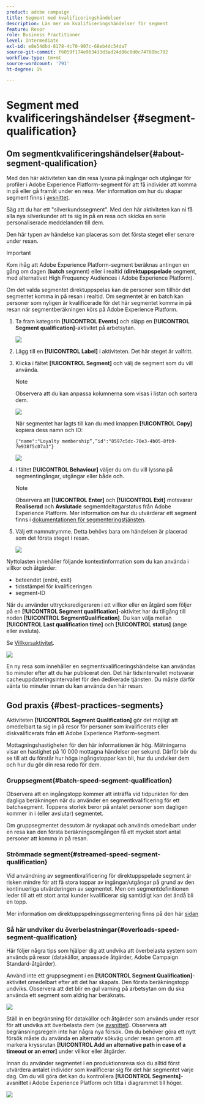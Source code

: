 ```yaml
---
product: adobe campaign
title: Segment med kvalificeringshändelser
description: Läs mer om kvalificeringshändelser för segment
feature: Resor
role: Business Practitioner
level: Intermediate
exl-id: e8e54dbd-8178-4c70-907c-68eb4dc54da7
source-git-commit: f6059f174e983433d3ad24d06c0d0c74788bc792
workflow-type: tm+mt
source-wordcount: '791'
ht-degree: 1%

---
```


# Segment med kvalificeringshändelser {#segment-qualification}

## Om segmentkvalificeringshändelser{#about-segment-qualification}

Med den här aktiviteten kan din resa lyssna på ingångar och utgångar för profiler i Adobe Experience Platform-segment för att få individer att komma in på eller gå framåt under en resa. Mer information om hur du skapar segment finns i [avsnittet](../segment/about-segments.md).

Säg att du har ett &quot;silverkundssegment&quot;. Med den här aktiviteten kan ni få alla nya silverkunder att ta sig in på en resa och skicka en serie personaliserade meddelanden till dem.

Den här typen av händelse kan placeras som det första steget eller senare under resan.

>[!IMPORTANT]
>
>Kom ihåg att Adobe Experience Platform-segment beräknas antingen en gång om dagen (**batch** segment) eller i realtid (**direktuppspelade** segment, med alternativet High Frequency Audiences i Adobe Experience Platform).
>
>Om det valda segmentet direktuppspelas kan de personer som tillhör det segmentet komma in på resan i realtid. Om segmentet är en batch kan personer som nyligen är kvalificerade för det här segmentet komma in på resan när segmentberäkningen körs på Adobe Experience Platform.


1. Ta fram kategorin **[!UICONTROL Events]** och släpp en **[!UICONTROL Segment qualification]**-aktivitet på arbetsytan.

   ![](../assets/segment5.png)

1. Lägg till en **[!UICONTROL Label]** i aktiviteten. Det här steget är valfritt.

1. Klicka i fältet **[!UICONTROL Segment]** och välj de segment som du vill använda.

   >[!NOTE]
   >
   >Observera att du kan anpassa kolumnerna som visas i listan och sortera dem.

   ![](../assets/segment6.png)

   När segmentet har lagts till kan du med knappen **[!UICONTROL Copy]** kopiera dess namn och ID:

   `{"name":"Loyalty membership“,”id":"8597c5dc-70e3-4b05-8fb9-7e938f5c07a3"}`

   ![](../assets/segment-copy.png)

1. I fältet **[!UICONTROL Behaviour]** väljer du om du vill lyssna på segmentingångar, utgångar eller både och.

   >[!NOTE]
   >
   >Observera att **[!UICONTROL Enter]** och **[!UICONTROL Exit]** motsvarar **Realiserad** och **Avslutade** segmentdeltagarstatus från Adobe Experience Platform. Mer information om hur du utvärderar ett segment finns i [dokumentationen för segmenteringstjänsten](https://experienceleague.adobe.com/docs/experience-platform/segmentation/tutorials/evaluate-a-segment.html?lang=en#interpret-segment-results).

1. Välj ett namnutrymme. Detta behövs bara om händelsen är placerad som det första steget i resan.

   ![](../assets/segment7.png)

Nyttolasten innehåller följande kontextinformation som du kan använda i villkor och åtgärder:

* beteendet (entré, exit)
* tidsstämpel för kvalificeringen
* segment-ID

När du använder uttrycksredigeraren i ett villkor eller en åtgärd som följer på en **[!UICONTROL Segment qualification]**-aktivitet har du tillgång till noden **[!UICONTROL SegmentQualification]**. Du kan välja mellan **[!UICONTROL Last qualification time]** och **[!UICONTROL status]** (ange eller avsluta).

Se [Villkorsaktivitet](../building-journeys/condition-activity.md#about_condition).

![](../assets/segment8.png)

En ny resa som innehåller en segmentkvalificeringshändelse kan användas tio minuter efter att du har publicerat den. Det här tidsintervallet motsvarar cacheuppdateringsintervallet för den dedikerade tjänsten. Du måste därför vänta tio minuter innan du kan använda den här resan.

## God praxis {#best-practices-segments}

Aktiviteten **[!UICONTROL Segment Qualification]** gör det möjligt att omedelbart ta sig in på resor för personer som kvalificerats eller diskvalificerats från ett Adobe Experience Platform-segment.

Mottagningshastigheten för den här informationen är hög. Mätningarna visar en hastighet på 10 000 mottagna händelser per sekund. Därför bör du se till att du förstår hur höga ingångstoppar kan bli, hur du undviker dem och hur du gör din resa redo för dem.

### Gruppsegment{#batch-speed-segment-qualification}

Observera att en ingångstopp kommer att inträffa vid tidpunkten för den dagliga beräkningen när du använder en segmentkvalificering för ett batchsegment. Toppens storlek beror på antalet personer som dagligen kommer in i (eller avslutar) segmentet.

Om gruppsegmentet dessutom är nyskapat och används omedelbart under en resa kan den första beräkningsomgången få ett mycket stort antal personer att komma in på resan.

### Strömmade segment{#streamed-speed-segment-qualification}

Vid användning av segmentkvalificering för direktuppspelade segment är risken mindre för att få stora toppar av ingångar/utgångar på grund av den kontinuerliga utvärderingen av segmentet. Men om segmentdefinitionen leder till att ett stort antal kunder kvalificerar sig samtidigt kan det ändå bli en topp.

Mer information om direktuppspelningssegmentering finns på den här [sidan](https://experienceleague.adobe.com/docs/experience-platform/segmentation/api/streaming-segmentation.html#api)

### Så här undviker du överbelastningar{#overloads-speed-segment-qualification}

Här följer några tips som hjälper dig att undvika att överbelasta system som används på resor (datakällor, anpassade åtgärder, Adobe Campaign Standard-åtgärder).

Använd inte ett gruppsegment i en **[!UICONTROL Segment Qualification]**-aktivitet omedelbart efter att det har skapats. Den första beräkningstopp undviks. Observera att det blir en gul varning på arbetsytan om du ska använda ett segment som aldrig har beräknats.

![](../assets/segment-error.png)

Ställ in en begränsning för datakällor och åtgärder som används under resor för att undvika att överbelasta dem (se [avsnittet](../api/capping.md)). Observera att begränsningsregeln inte har några nya försök. Om du behöver göra ett nytt försök måste du använda en alternativ sökväg under resan genom att markera kryssrutan **[!UICONTROL Add an alternative path in case of a timeout or an error]** under villkor eller åtgärder.

Innan du använder segmentet i en produktionsresa ska du alltid först utvärdera antalet individer som kvalificerar sig för det här segmentet varje dag. Om du vill göra det kan du kontrollera **[!UICONTROL Segments]**-avsnittet i Adobe Experience Platform och titta i diagrammet till höger.

![](../assets/segment-overload.png)
